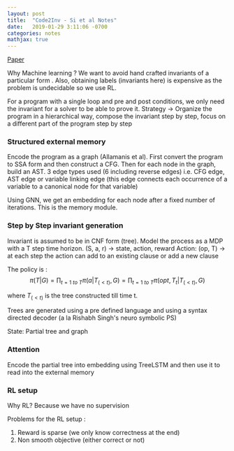 ```yaml
---
layout: post
title:  "Code2Inv - Si et al Notes"
date:   2019-01-29 3:11:06 -0700
categories: notes
mathjax: true
---
```


[Paper](https://www.seas.upenn.edu/~xsi/data/nips18.pdf)

Why Machine learning ? We want to avoid hand crafted invariants of a particular form . Also, obtaining labels (invariants here) is expensive as the problem is undecidable so we use RL.

For a program with a single loop and pre and post conditions, we only need the invariant for a solver to be able to prove it.
Strategy -> Organize the program in a hierarchical way, compose the invariant step by step, focus on a different part of the program step by step

### Structured external memory
Encode the program as a graph (Allamanis et al). First convert the program to SSA form and then construct a CFG. Then for each node in the graph, build an AST. 3 edge types used (6 including reverse edges) i.e. CFG edge, AST edge or variable linking edge (this edge connects each occurrence of a variable to a canonical node for that variable)

Using GNN, we get an embedding for each node after a fixed number of iterations. This is the memory module. 

### Step by Step invariant generation
Invariant is assumed to be in CNF form (tree). Model the process as a MDP with a T step time horizon. (S, a, r) -> state, action, reward
Action: (op, T) -> at each step the action can add to an existing clause or add a new clause

The policy is :
 $$ π(T |G)= \prod_{t = 1\ to\ T} π(a|T_{(<t)},G) = \prod_{t = 1\ to\ T} π(opt,T_t|T _{(<t)},G) $$ 
 
 where $T_{(<t)}$ is the tree constructed till time t.

Trees are generated using a pre defined language and using a syntax directed decoder (a la Rishabh Singh's neuro symbolic PS)

State: Partial tree and graph

### Attention
Encode the partial tree into embedding using TreeLSTM and then use it to read into the external memory

### RL setup
Why RL? Because we have no supervision

Problems for the RL setup : 
1. Reward is sparse (we only know correctness at the end) 
2. Non smooth objective (either correct or not)
<!--stackedit_data:
eyJoaXN0b3J5IjpbNDQ5MzI3NzE3XX0=
-->